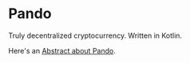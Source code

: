 # Pando

Truly decentralized cryptocurrency.  Written in Kotlin.

Here's an [Abstract about Pando](doc/abstract.md).